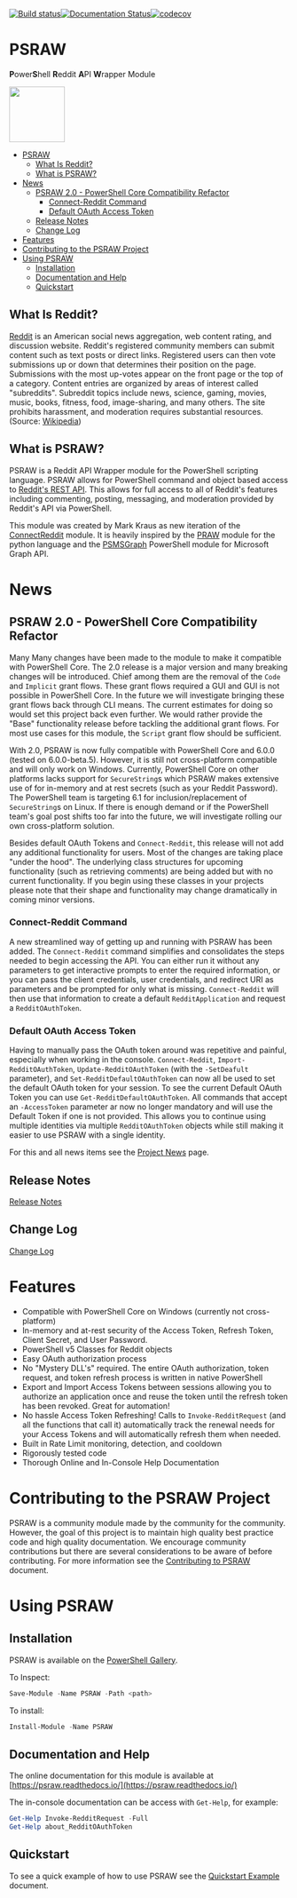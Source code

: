 [![Build status](https://ci.appveyor.com/api/projects/status/dirtlaov0dx9i51e/branch/master?svg=true)](https://ci.appveyor.com/project/markekraus/psraw/branch/master)[![Documentation Status](https://readthedocs.org/projects/psraw/badge/?version=latest)](http://psraw.readthedocs.io/en/latest/?badge=latest)[![codecov](https://codecov.io/gh/markekraus/PSRAW/branch/staging/graph/badge.svg)](https://codecov.io/gh/markekraus/PSRAW)

# PSRAW
**P**ower**S**hell **R**eddit **A**PI **W**rapper Module

<img src="http://i.imgur.com/4BCLgcx.png" height="100" width="100"> 

- [PSRAW](#psraw)
    - [What Is Reddit?](#what-is-reddit)
    - [What is PSRAW?](#what-is-psraw)
- [News](#news)
    - [PSRAW 2.0 - PowerShell Core Compatibility Refactor](#psraw-20---powershell-core-compatibility-refactor)
        - [Connect-Reddit Command](#connect-reddit-command)
        - [Default OAuth Access Token](#default-oauth-access-token)
    - [Release Notes](#release-notes)
    - [Change Log](#change-log)
- [Features](#features)
- [Contributing to the PSRAW Project](#contributing-to-the-psraw-project)
- [Using PSRAW](#using-psraw)
    - [Installation](#installation)
    - [Documentation and Help](#documentation-and-help)
    - [Quickstart](#quickstart)

## What Is Reddit? 
[Reddit](https://www.reddit.com) is an American social news aggregation, web content rating, and discussion website. Reddit's registered community members can submit content such as text posts or direct links. Registered users can then vote submissions up or down that determines their position on the page. Submissions with the most up-votes appear on the front page or the top of a category. Content entries are organized by areas of interest called "subreddits". Subreddit topics include news, science, gaming, movies, music, books, fitness, food, image-sharing, and many others. The site prohibits harassment, and moderation requires substantial resources. (Source: [Wikipedia](https://en.wikipedia.org/wiki/Reddit))

## What is PSRAW?
PSRAW is a Reddit API Wrapper module for the PowerShell scripting language. PSRAW allows for PowerShell command and object based access to [Reddit's REST API](https://www.reddit.com/dev/api/). This allows for full access to all of Reddit's features including commenting, posting, messaging, and moderation provided by Reddit's API via PowerShell.

This module was created by Mark Kraus as new iteration of the [ConnectReddit](https://github.com/markekraus/ConnectReddit) module. It is heavily inspired by the [PRAW](https://praw.readthedocs.io/en/latest/) module for the python language and the [PSMSGraph](https://github.com/markekraus/PSMSGraph) PowerShell module for Microsoft Graph API.

# News

## PSRAW 2.0 - PowerShell Core Compatibility Refactor
Many Many changes have been made to the module to make it compatible with PowerShell Core. The 2.0 release is a major version and many breaking changes will be introduced. Chief among them are the removal of the `Code` and `Implicit` grant flows. These grant flows required a GUI and GUI is not possible in PowerShell Core. In the future we will investigate bringing these grant flows back through CLI means. The current estimates for doing so would set this project back even further. We would rather provide the "Base" functionality release before tackling the additional grant flows. For most use cases for this module, the `Script` grant flow should be sufficient.

With 2.0, PSRAW is now fully compatible with PowerShell Core and 6.0.0 (tested on 6.0.0-beta.5). However, it is still not cross-platform compatible and will only work on Windows. Currently, PowerShell Core on other platforms lacks support for `SecureString`s which PSRAW makes extensive use of for in-memory and at rest secrets (such as your Reddit Password). The PowerShell team is targeting 6.1 for inclusion/replacement of `SecureString`s on Linux. If there is enough demand or if the PowerShell team's goal post shifts too far into the future, we will investigate rolling our own cross-platform solution.

Besides default OAuth Tokens and `Connect-Reddit`, this release will not add any additional functionality for users. Most of the changes are taking place "under the hood". The underlying class structures for upcoming functionality (such as retrieving comments) are being added but with no current functionality. If you begin using these classes in your projects please note that their shape and functionality may change dramatically in coming minor versions.

### Connect-Reddit Command

A new streamlined way of getting up and running with PSRAW has been added. The `Connect-Reddit` command simplifies and consolidates the steps needed to begin accessing the API. You can either run it without any parameters to get interactive prompts to enter the required information, or you can pass the client credentials, user credentials, and redirect URI as parameters and be prompted for only what is missing. `Connect-Reddit` will then use that information to create a default `RedditApplication` and request a `RedditOAuthToken`. 

### Default OAuth Access Token

Having to manually pass the OAuth token around was repetitive and painful, especially when working in the console. `Connect-Reddit`, `Import-RedditOAuthToken`, `Update-RedditOAuthToken` (with the `-SetDeafult` parameter), and `Set-RedditDefaultOAuthToken` can now all be used to set the default OAuth token for your session. To see the current Default OAuth Token you can use `Get-RedditDefaultOAuthToken`. All commands that accept an `-AccessToken` parameter ar now no longer mandatory and will use the Default Token if one is not provided. This allows you to continue using multiple identities via multiple `RedditOAuthToken` objects while still making it easier to use PSRAW with a single identity.

For this and all news items see the [Project News](https://psraw.readthedocs.io/en/latest/Project/News/) page.

## Release Notes
[Release Notes](https://psraw.readthedocs.io/en/latest/RELEASE/)

## Change Log
[Change Log](https://psraw.readthedocs.io/en/latest/ChangeLog/)

# Features
* Compatible with PowerShell Core on Windows (currently not cross-platform)
* In-memory and at-rest security of the Access Token, Refresh Token, Client Secret, and User Password. 
* PowerShell v5 Classes for Reddit objects
* Easy OAuth authorization process
* No "Mystery DLL's" required. The entire OAuth authorization, token request, and token refresh process is written in native PowerShell
* Export and Import Access Tokens between sessions allowing you to authorize an application once and reuse the token until the refresh token has been revoked. Great for automation!
* No hassle Access Token Refreshing! Calls to `Invoke-RedditRequest` (and all the functions that call it) automatically track the renewal needs for your Access Tokens and will automatically refresh them when needed.
* Built in Rate Limit monitoring, detection, and cooldown
* Rigorously tested code
* Thorough Online and In-Console Help Documentation

# Contributing to the PSRAW Project
PSRAW is a community module made by the community for the community. However, the goal of this project is to maintain high quality best practice code and high quality documentation. We encourage community contributions but there are several considerations to be aware of before contributing. For more information see the [Contributing to PSRAW](https://psraw.readthedocs.io/en/latest/Project/Contributing/) document.

# Using PSRAW

## Installation
PSRAW is available on the [PowerShell Gallery](https://www.powershellgallery.com/packages/psraw/). 

To Inspect:
```powershell
Save-Module -Name PSRAW -Path <path> 
```
To install:
```powershell
Install-Module -Name PSRAW
```

## Documentation and Help
The online documentation for this module is available at [https://psraw.readthedocs.io/](https://psraw.readthedocs.io/)

The in-console documentation can be access with `Get-Help`, for example:

```powershell
Get-Help Invoke-RedditRequest -Full
Get-Help about_RedditOAuthToken
```

## Quickstart
To see a quick example of how to use PSRAW see the [Quickstart Example](https://psraw.readthedocs.io/en/latest/Examples/Quickstart/) document.
